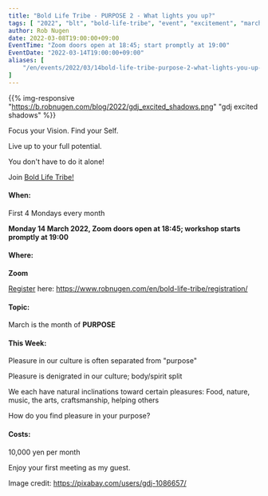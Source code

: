```yaml
---
title: "Bold Life Tribe - PURPOSE 2 - What lights you up?"
tags: [ "2022", "blt", "bold-life-tribe", "event", "excitement", "march", "online", "purpose" ]
author: Rob Nugen
date: 2022-03-08T19:00:00+09:00
EventTime: "Zoom doors open at 18:45; start promptly at 19:00"
EventDate: "2022-03-14T19:00:00+09:00"
aliases: [
    "/en/events/2022/03/14bold-life-tribe-purpose-2-what-lights-you-up-",
]
---
```


{{% img-responsive "https://b.robnugen.com/blog/2022/gdj_excited_shadows.png" "gdj excited shadows" %}}

Focus your Vision.  Find your Self.

Live up to your full potential.

You don't have to do it alone!

Join [Bold Life Tribe!](/en/bold-life-tribe/)

#### When:

First 4 Mondays every month

**Monday 14 March 2022, Zoom doors open at 18:45; workshop starts promptly at 19:00**

#### Where:

**Zoom**

[Register](/en/bold-life-tribe/registration/) here: https://www.robnugen.com/en/bold-life-tribe/registration/

#### Topic:

March is the month of __PURPOSE__

#### This Week:

Pleasure in our culture is often separated from "purpose"

Pleasure is denigrated in our culture; body/spirit split

We each have natural inclinations toward certain pleasures:
Food, nature, music, the arts, craftsmanship, helping others

How do you find pleasure in your purpose?


#### Costs: ####

10,000 yen per month

Enjoy your first meeting as my guest.

<div class="note">Image credit:
<a href="https://pixabay.com/users/gdj-1086657/">https://pixabay.com/users/gdj-1086657/</a>
</div>
